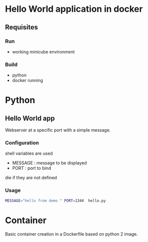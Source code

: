 # Hello World application in docker

## Requisites

### Run
* working minicube environment

### Build
* python
* docker running  


# Python

## Hello World app
Webserver at a specific port with a simple message.

### Configuration
shell variables are used
* MESSAGE : message to be displayed
* PORT : port to bind

die if they are not defined

### Usage
  ```bash
  MESSAGE="hello from demo " PORT=1344  hello.py
  ```
# Container

Basic container creation in a Dockerfile based on python 2 image.
